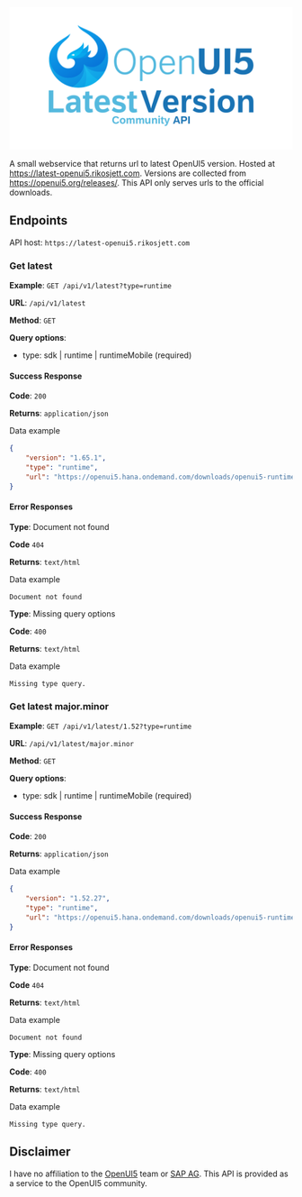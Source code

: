 !["Logo"](repository-header.png)

A small webservice that returns url to latest OpenUI5 version. Hosted at https://latest-openui5.rikosjett.com. Versions are collected from https://openui5.org/releases/. This API only serves urls to the official downloads.

## Endpoints

API host: `https://latest-openui5.rikosjett.com`

### Get latest
**Example**: `GET /api/v1/latest?type=runtime`

**URL**: `/api/v1/latest`

**Method**: `GET`

**Query options**:
* type: sdk | runtime | runtimeMobile (required)

#### Success Response

**Code**: `200`

**Returns**: `application/json`

Data example
```json 
{
    "version": "1.65.1",
    "type": "runtime",
    "url": "https://openui5.hana.ondemand.com/downloads/openui5-runtime-1.65.1.zip"
}
```

#### Error Responses

**Type**: Document not found

**Code** `404`

**Returns**: `text/html`

Data example
```
Document not found
```

**Type**: Missing query options

**Code**: `400`

**Returns**: `text/html`

Data example
```
Missing type query.
```

### Get latest major.minor
**Example**: `GET /api/v1/latest/1.52?type=runtime`

**URL**: `/api/v1/latest/major.minor`

**Method**: `GET`

**Query options**:
* type: sdk | runtime | runtimeMobile (required)

#### Success Response

**Code**: `200`

**Returns**: `application/json`

Data example
```json 
{
    "version": "1.52.27",
    "type": "runtime",
    "url": "https://openui5.hana.ondemand.com/downloads/openui5-runtime-1.52.27.zip"
}
```

#### Error Responses

**Type**: Document not found

**Code** `404`

**Returns**: `text/html`

Data example
```
Document not found
```

**Type**: Missing query options

**Code**: `400`

**Returns**: `text/html`

Data example
```
Missing type query.
```

## Disclaimer
I have no affiliation to the [OpenUI5](https://openui5.org) team or [SAP AG](https://www.sap.com). This API is provided as a service to the OpenUI5 community.